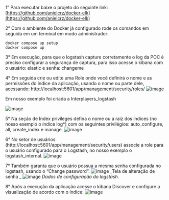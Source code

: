 1° Para executar baixe o projeto do seguinte link: [https://github.com/anielcrz/docker-elk](https://github.com/anielcrz/docker-elk)

2° Com o ambiente do Docker já configurado rode os comandos  em seguida em um terminal em modo administrador:

```
docker compose up setup
docker compose up
```

3° Em execução, para que o logstash capture corretamente o log da POC é preciso configurar a segurança de captura, para isso acesse o kibana com o usuário: elastic e senha: changeme

4° Em seguida crie ou edite uma Role onde você definirá o nome e as permissões do índice da aplicação, usando o nome ou parte dele, acessando: http://localhost:5601/app/management/security/roles/
 ![image](https://github.com/user-attachments/assets/69b67270-124e-4f55-a848-07ed13f15bae)

Em nosso exemplo foi criada a Interplayers_logstash

 ![image](https://github.com/user-attachments/assets/cf88476c-8d5f-4be8-9ea2-e2eb30a45f84)

5° Na seção de Index privileges defina o nome ou a raiz dos índices (no nosso exemplo o índice log*) com os seguintes privilégios: auto_configure, all, create_index e manage.
 ![image](https://github.com/user-attachments/assets/78d6c1ee-91e3-4747-ba14-c68d3f71ca8d)

6° No setor de usuários (http://localhost:5601/app/management/security/users) associe a role para o usuário configurado para o Logstash, no nosso exemplo o logstash_internal.
 ![image](https://github.com/user-attachments/assets/7db0b3d5-bb9e-4848-9004-d478c396d6b1)

7° Também garanta que o usuário possua a mesma senha configurada no logstash, usando o “Change password”:
![image](https://github.com/user-attachments/assets/3b20eb8f-eb9f-447a-8c67-ecb27c973196)
_Tela de alteração de senha
_
 ![image](https://github.com/user-attachments/assets/b3274ef0-eaae-44f6-9938-c14eaa089ff4)
_Dados de configuração do logstash._

8° Após a execução da aplicação acesse o kibana Discover e configure a visualização de acordo com o índice:
 ![image](https://github.com/user-attachments/assets/30eef0ee-3bbe-4bfa-b2f6-204ad2bcd28a)



